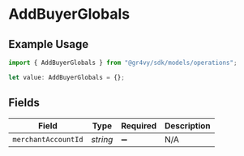 # AddBuyerGlobals

## Example Usage

```typescript
import { AddBuyerGlobals } from "@gr4vy/sdk/models/operations";

let value: AddBuyerGlobals = {};
```

## Fields

| Field               | Type                | Required            | Description         |
| ------------------- | ------------------- | ------------------- | ------------------- |
| `merchantAccountId` | *string*            | :heavy_minus_sign:  | N/A                 |